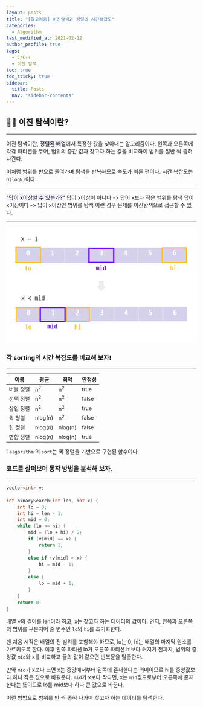 ```yaml
---
layout: posts
title: "[알고리즘] 이진탐색과 정렬의 시간복잡도"
categories:
  - Algorithm
last_modified_at: 2021-02-12
author_profile: true
tags:
  - C/C++
  - 이진 탐색
toc: true
toc_sticky: true
sidebar:
  title: Posts
  nav: "sidebar-contents"
---
```


## ‍👩‍💻 이진 탐색이란?

-----

이진 탐색이란, <mark style='background-color: #f5f0ff'>정렬된 배열</mark>에서 특정한 값을 찾아내는 알고리즘이다. 왼쪽과 오른쪽에 각각 파티션을 두어, 범위의 중간 값과 찾고자 하는 값을 비교하여 범위를 절반 씩 좁혀나간다.

이처럼 범위를 반으로 줄여가며 탐색을 반복하므로 속도가 빠른 편이다. 시간 복잡도는 ```O(logN)```이다.

-----

<mark style='background-color: #f5f0ff'>"답이 x이상일 수 있는가?"</mark>
답이 x이상이 아니다 -> 답이 x보다 작은 범위를 탐색
답이 x이상이다 -> 답이 x이상인 범위를 탐색
이런 경우 문제를 이진탐색으로 접근할 수 있다.

-----



![이진 탐색](/assets/image/binary.PNG)

### 각 sorting의 시간 복잡도를 비교해 보자!

-----

|이름|평균|최악|안정성|
|------------|-------|-------|-------|
|버블 정렬|n<sup>2</sup>|n<sup>2</sup>|true|
|선택 정렬|n<sup>2</sup>|n<sup>2</sup>|false|
|삽입 정렬|n<sup>2</sup>|n<sup>2</sup>|true|
|퀵 정렬|nlog(n)|n<sup>2</sup>|false|
|힙 정렬|nlog(n)|nlog(n)|false|
|병합 정렬|nlog(n)|nlog(n)|true|


❕ ```algorithm``` 의 ```sort```는 퀵 정렬을 기반으로 구현된 함수이다.

### 코드를 살펴보며 동작 방법을 분석해 보자.

-----

```c++
vector<int> v;

int binarySearch(int len, int x) {
	int lo = 0;
	int hi = len - 1;
	int mid = 0;
	while (lo <= hi) {
		mid = (lo + hi) / 2;
		if (v[mid] == x) {
			return 1;
		}
		else if (v[mid] > x) {
			hi = mid - 1;
		}
		else {
			lo = mid + 1;
		}
	}
	return 0;
}
```

배열 v의 길이를 len이라 하고, x는 찾고자 하는 데이터의 값이다. 먼저, 왼쪽과 오른쪽의 범위를 구분지어 줄 변수인 ```lo```와 ```hi```를 초기화한다.

맨 처음 시작은 배열의 전 범위를 포함해야 하므로, lo는 0, hi는 배열의 마지막 원소를 가르키도록 한다.
이후 왼쪽 파티션 lo가 오른쪽 파티션 hi보다 커지기 전까지, 범위의 중앙값 ```mid```와 x를 비교하고 둘의 값이 같으면 반복문을 탈출한다.

만약 ```mid```가 x보다 크면 x는 중앙에서부터 왼쪽에 존재한다는 의미이므로 hi를 중앙값보다 하나 작은 값으로 바꿔준다. ```mid```가 x보다 작다면, x는 ```mid```값으로부터 오른쪽에 존재한다는 뜻이므로 lo를 mid보다 하나 큰 값으로 바꾼다.

이런 방법으로 범위를 반 씩 좁혀 나가며 찾고자 하는 데이터를 탐색한다.
